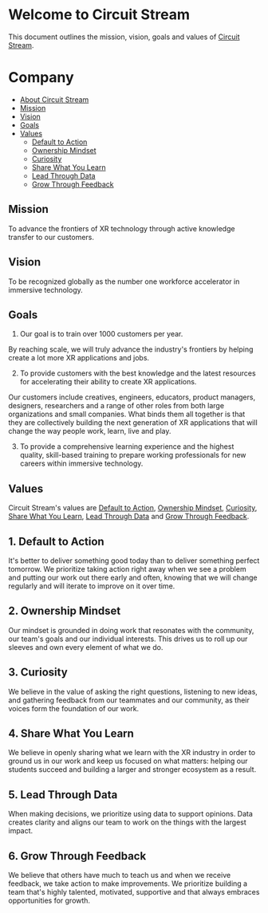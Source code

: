 # Welcome to Circuit Stream

This document outlines the mission, vision, goals and values of [Circuit Stream](https://circuitstream.com/).

# Company

- [About Circuit Stream](url)
- [Mission](#mission)
- [Vision](#vision)
- [Goals](#goals)
- [Values](#values)
  - [Default to Action](#value_a)
  - [Ownership Mindset](#value_b)
  - [Curiosity](#value_c)
  - [Share What You Learn](#value_d)
  - [Lead Through Data](#value_e)
  - [Grow Through Feedback](#value_f)

## <a name="mission"></a>Mission

To advance the frontiers of XR technology through active knowledge transfer to our customers.

## <a name="vision"></a>Vision
 
To be recognized globally as the number one workforce accelerator in immersive technology.

## <a name="goals"></a>Goals

1. Our goal is to train over 1000 customers per year.

By reaching scale, we will truly advance the industry's frontiers by helping create a lot more XR applications and jobs.

2. To provide customers with the best knowledge and the latest resources for accelerating their ability to create XR applications.

Our customers include creatives, engineers, educators, product managers, designers, researchers and a range of other roles from both large organizations and small companies. What binds them all together is that they are collectively building the next generation of XR applications that will change the way people work, learn, live and play.

3. To provide a comprehensive learning experience and the highest quality, skill-based training to prepare working professionals for new careers within immersive technology.

## <a name="values"></a>Values

Circuit Stream's values are [Default to Action](#value_a), [Ownership Mindset](#value_b), [Curiosity](#value_c), [Share What You Learn](#value_d), [Lead Through Data](#value_e) and [Grow Through Feedback](#values_f).

## <a name="value_a"></a>1. Default to Action

It's better to deliver something good today than to deliver something perfect tomorrow. We prioritize taking action right away when we see a problem and putting our work out there early and often, knowing that we will change regularly and will iterate to improve on it over time.

## <a name="value_b"></a>2. Ownership Mindset

Our mindset is grounded in doing work that resonates with the community, our team's goals and our individual interests. This drives us to roll up our sleeves and own every element of what we do. 

## <a name="value_c"></a>3. Curiosity

We believe in the value of asking the right questions, listening to new ideas, and gathering feedback from our teammates and our community, as their voices form the foundation of our work.

## <a name="value_d"></a>4. Share What You Learn

We believe in openly sharing what we learn with the XR industry in order to ground us in our work and keep us focused on what matters: helping our students succeed and building a larger and stronger ecosystem as a result.

## <a name="value_e"></a>5. Lead Through Data

When making decisions, we prioritize using data to support opinions. Data creates clarity and aligns our team to work on the things with the largest impact.

## <a name="value_f"></a>6. Grow Through Feedback

We believe that others have much to teach us and when we receive feedback, we take action to make improvements. We prioritize building a team that's highly talented, motivated, supportive and that always embraces opportunities for growth.
